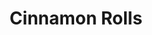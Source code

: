 ---
layout: recette
categories: [recettes]
hidden: true
lang: fr
pour: pour 4 rolls
title: Cinnamon Rolls
type: boulangerie
ingredients: 
  - nom: lait tiède 
    qte: 160
    unite: mL
  - nom: sucre
    qte: 50
    unite: gr
  - nom: beurre fondu
    qte: 40
    unite: gr
  - nom: levure sèche
    qte: 3
    unite: gr
  - nom: farine blanche
    qte: 160
    unite: gr
  - nom: farine blanche
    qte: 40
    unite: gr
  - nom: farine
    qte: 100
    unite: gr
  - nom: levure chimique
    qte: 1.5
    unite: gr
  - nom: sel
    qte: 1
    unite: gr
  - nom: vergeoise
    qte: 50
    unite: gr
  - nom: beurre pommade
    qte: 55
    unite: gr
  - nom: cannelle en poudre
    qte: 2
    unite: cuillères à café
etapes:
  - label: Activation de la levure
    details:
      - Faire fondre les 40 grammes de beurre au micro ondes
      - Mélanger le lait, le sucre et le beurre. Le tout ne doit pas être trop chaud sinon la levure ne pourra pas fonctionner.
      - Ajouter la levure sèche, mélanger, couvrir et laisser agir dans un endroit chaud 15 minutes. 
  - label: Pâte 1/2
    details:
      - Ajouter 160 grammes de farine et mélanger avec une cuillère en bois jusqu'à absorption.
      - Couvrir et laisser reposer dans un endroit chaud 1h30, cela devrait doubler de taille.
  - label: Garniture
    details: 
      - Mélanger la vergeoise avec le beurre pommade
      - Ajouter la canelle et mélanger
      - Mettre de côté
  - label: Pâte 2/2
    details: 
      - Ajouter les 40 grammes de farine, la levure chimique et le sel
      - Mélanger brièvement puis déposer sur le plan de travail
      - Pétrir pendant 10 minutes jusqu'à ce que la pâte soit bien lisse. Ajouter de la farine si la pâte colle trop.
      - Abaisser grossièrement la pâte avec les doigts de façon à obtenir un rectangle
      - Utiliser un rouleau à pâtisserie pour obtenir un rectangle d'un centimètre d'épaisseur
      - Bien faire les coins
  - label: Assemblage
    details: 
      - Étaler la garniture sur la pâte
      - Rouler la pâte, ne pas trop la serrer
      - Couper en rouleaux de taille égale
      - Beurrer un moule rectangle
      - Placer les cinnamon rolls dans le plat en les espaçant bien
      - Laisser reposer 45 minutes, cela devrait doubler de taille.
notes:
  - Ajouter un peu de farine pendant le pétrissage si la pâte colle trop (très peu à la fois !)
  - Après le pétrissage, la boule de pâte doit être bien lisse et si on appuie dessus, le trou doit se refermer.
  - Si la pâte est trop souple, la mettre au frais 15 minutes
  - Au roulage il ne faut pas trop serrer la pâte car elle a besoin d'espace pour pousser une nouvelle fois.
cuissonMinutes: 30
cuisson: 
  - Battre un oeuf et passer un coup de pinceau sur les rolls
  - Préchauffer le four à 180°C
  - Placer un verre d'eau dans le four
  - Cuire pendant 30 minutes 
  - Laisser refroidir 10 minutes avant de déguster
---